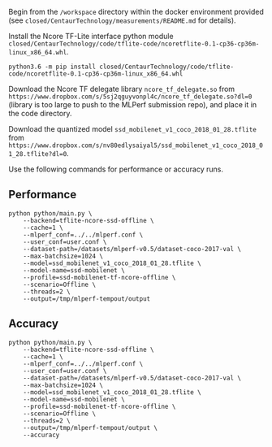 Begin from the `/workspace` directory within the docker environment provided (see `closed/CentaurTechnology/measurements/README.md` for details).

Install the Ncore TF-Lite interface python module `closed/CentaurTechnology/code/tflite-code/ncoretflite-0.1-cp36-cp36m-linux_x86_64.whl`.

```
python3.6 -m pip install closed/CentaurTechnology/code/tflite-code/ncoretflite-0.1-cp36-cp36m-linux_x86_64.whl
```

Download the Ncore TF delegate library `ncore_tf_delegate.so` from `https://www.dropbox.com/s/5sj2qguyvonpl4c/ncore_tf_delegate.so?dl=0` (library is too large to push to the MLPerf submission repo), and place it in the code directory.

Download the quantized model `ssd_mobilenet_v1_coco_2018_01_28.tflite` from `https://www.dropbox.com/s/nv80edlysaiyal5/ssd_mobilenet_v1_coco_2018_01_28.tflite?dl=0`.

Use the following commands for performance or accuracy runs.

## Performance
```
python python/main.py \
    --backend=tflite-ncore-ssd-offline \
    --cache=1 \
    --mlperf_conf=../../mlperf.conf \
    --user_conf=user.conf \
    --dataset-path=/datasets/mlperf-v0.5/dataset-coco-2017-val \
    --max-batchsize=1024 \
    --model=ssd_mobilenet_v1_coco_2018_01_28.tflite \
    --model-name=ssd-mobilenet \
    --profile=ssd-mobilenet-tf-ncore-offline \
    --scenario=Offline \
    --threads=2 \
    --output=/tmp/mlperf-tempout/output
```

## Accuracy
```
python python/main.py \
    --backend=tflite-ncore-ssd-offline \
    --cache=1 \
    --mlperf_conf=../../mlperf.conf \
    --user_conf=user.conf \
    --dataset-path=/datasets/mlperf-v0.5/dataset-coco-2017-val \
    --max-batchsize=1024 \
    --model=ssd_mobilenet_v1_coco_2018_01_28.tflite \
    --model-name=ssd-mobilenet \
    --profile=ssd-mobilenet-tf-ncore-offline \
    --scenario=Offline \
    --threads=2 \
    --output=/tmp/mlperf-tempout/output \
    --accuracy
```
